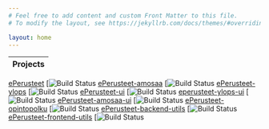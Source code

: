 ```yaml
---
# Feel free to add content and custom Front Matter to this file.
# To modify the layout, see https://jekyllrb.com/docs/themes/#overriding-theme-defaults

layout: home
---
```


  Projects |
  -------- | 
  [ePerusteet](https://github.com/Opetushallitus/eperusteet) [![Build Status](https://github.com/opetushallitus/eperusteet/actions/workflows/build.yml/badge.svg)
  [ePerusteet-amosaa](https://github.com/Opetushallitus/eperusteet-amosaa) [![Build Status](https://github.com/opetushallitus/eperusteet-amosaa/actions/workflows/build.yml/badge.svg)
  [ePerusteet-ylops](https://github.com/Opetushallitus/eperusteet-ylops) [![Build Status](https://github.com/opetushallitus/eperusteet-ylops/actions/workflows/build.yml/badge.svg)
  [ePerusteet-ui](https://github.com/Opetushallitus/eperusteet-ui) [![Build Status](https://github.com/opetushallitus/eperusteet-ui/actions/workflows/build.yml/badge.svg) 
  [eperusteet-ylops-ui](https://github.com/Opetushallitus/eperusteet-ylops-ui) [![Build Status](https://github.com/opetushallitus/eperusteet-ylops-ui/actions/workflows/build.yml/badge.svg)
  [ePerusteet-amosaa-ui](https://github.com/Opetushallitus/eperusteet-amosaa-ui) [![Build Status](https://github.com/opetushallitus/eperusteet-amosaa-ui/actions/workflows/build.yml/badge.svg) 
  [ePerusteet-opintopolku](https://github.com/Opetushallitus/eperusteet-opintopolku) [![Build Status](https://github.com/opetushallitus/eperusteet-opintopolku/actions/workflows/build.yml/badge.svg)
  [ePerusteet-backend-utils](https://github.com/Opetushallitus/eperusteet-backend-utils) [![Build Status](https://github.com/opetushallitus/eperusteet-backend-utils/actions/workflows/build.yml/badge.svg)
  [ePerusteet-frontend-utils](https://github.com/Opetushallitus/eperusteet-frontend-utils) [![Build Status](https://github.com/opetushallitus/eperusteet-frontend-utils/actions/workflows/build.yml/badge.svg) 